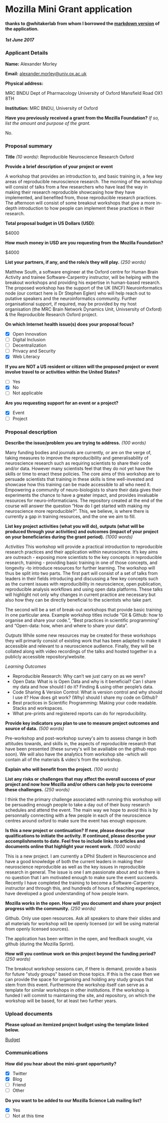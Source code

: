 # Mozilla Mini Grant application
#### thanks to @whitakerlab from whom I borrowed the [markdown version](https://github.com/WhitakerLab/WhitakerLabProjectManagement/blob/mozilla-mini-grant/FUNDING_APPLICATIONS/MozillaScienceLabMiniGrant_June2017.md) of the application.


***1st June 2017***

### Applicant Details

**Name:** Alexander Morley

**Email:** alexander.morley@univ.ox.ac.uk

**Physical address:**

MRC BNDU
Dept of Pharmacology
University of Oxford
Mansfield Road
OX1 8TH

**Institution:** MRC BNDU, University of Oxford

**Have you previously received a grant from the Mozilla Foundation?**
*If so, list the amount and purpose of the grant.*

No.

### Proposal summary

**Title** *(10 words)*: Reproducible Neuroscience Research Oxford

**Provide a brief description of your project or event**

A workshop that provides an introduction to, and basic training in, a few key areas of reproducible neuroscience research. The morning of the workshop will consist of talks from a few researchers who have lead the way in making their research reproducible showcasing how they have implemented, and benefited from, those reproducible research practices. The afternoon will consist of some breakout workshops that give a more in-depth introduction to how people can implement these practices in their research.


**Total proposal budget in US Dollars (USD)**:

$4000

**How much money in USD are you requesting from the Mozilla Foundation?**

$4000

**List your partners, if any, and the role/s they will play.** *(250 words)*

Matthew South, a software engineer at the Oxford centre for Human Brain Activity and trainee Software-Carpentry instructor, will be helping with the breakout workshops and providing his expertise in human-based research. The proposed workshop has the support of the UK (INCF) Neuroinformatics node (our contact here is Dr Stephen Eglen) who will help reach out to putative speakers and the neuroinformatics community. Further organisational support, if required, may be provided by my host organisation (the MRC Brain Network Dynamics Unit, Univsersity of Oxford) & the Reproducible Research Oxford project.

**On which Internet health issue(s) does your proposal focus?**

- [x] Open Innovation
- [ ] Digital Inclusion
- [ ] Decentralization
- [ ] Privacy and Security
- [x] Web Literacy

**If you are NOT a US resident or citizen will the proposed project or event involve travel to or activities within the United States?**

- [ ] Yes
- [x] No
- [ ] Not applicable

**Are you requesting support for an event or a project?**

- [x] Event
- [ ] Project

### Proposal description

**Describe the issue/problem you are trying to address.** *(100 words)*

Many funding bodies and journals are currently, or are on the verge of, taking measures to improve the reproducibility and generalisability of neuroscience research such as requiring scientists to share their code and/or data. However many scientists feel that they do not yet have the skills or time to enact these policies. The core aims of this workshop are to persuade scientists that training in these skills is time well-invested and showcase how this training can be made accessible to all who need it. Empowering a community of neuro-biologists to share their data gives their experiments the chance to have a greater impact, and provides invaluable resources for neuro-informaticians. The repository created at the end of the course will answer the question “How do I get started with making my neuroscience more reproducible?”. This, we believe, is where there is currently a gap in training resources, and the one we aim to fill. 

**List key project activities (what you will do), outputs (what will be produced through your activities) and outcomes (impact of your project on your beneficiaries during the grant period).** *(1000 words)*

*Activities*    This workshop will provide a practical introduction to reproducible research practices and their application within neuroscience. It’s key aims are outreach - exposing more scientists to the key concepts in reproducible research, training - providing basic training in one of those concepts, and longevity -to introduce resources for further learning. The workshop will thus be split into two parts. The first part will consist of a set of talks from leaders in their fields introducing and discussing a few key concepts such as the current issues with reproducibility in neuroscience, open publication, reproducible analysis workflows and using open data platforms. These talks will highlight not only why changes in current practice are necessary but also how they can be directly beneficial to the scientists who take part. 

The second will be a set of break-out workshops that provide basic training in one particular area. Example workshop titles include “Git & Github: how to organise and share your code.”, “Best practices in scientific programming” and “Open-data: how, when and where to share your data”.

*Outputs*   While some new resources may be created for these workshops they will primarily consist of existing work that has been adapted to make it accessible and relevant to a neuroscience audience. Finally, they will be collated along with video recordings of the talks and hosted together in a publicly accessible repository/website.


*Learning Outcomes*

- Reproducible Research: Why can’t we just carry on as we were?
- Open Data: What is is Open Data and why is it beneficial? Can I share my data and how should I do it? Finding & using other people’s data.
- Code Sharing & Version Control: What is version control and why should I use it? How does git work? (Why) should I share my code on Github?
- Best practices in Scientific Programming: Making your code readable. Stacks and workspaces.
- What pre-prints and registered reports can do for reproducibility.


**Provide key indicators you plan to use to measure project outcomes and source of data.** *(500 words)*

Pre-workshop and post-workshop survey's aim to assess change in both attitudes towards, and skills in, the aspects of reproducible research that have been presented (these survey's will be availiable on the github repo soon). We will also have the analytics from workshop site -which will contain all of the materials & video's from the workshop. 

**Explain who will benefit from the project.** *(100 words)*



**List any risks or challenges that may affect the overall success of your project and now how Mozilla and/or others can help you to overcome these challenges.** *(250 words)*

I think the the primary challenge associated with running this workshop will be persuading enough people to take a day out of their busy research schedules and attend the event. The main way we hope to avoid this is by personnally connecting with a few people in each of the neuroscience centres around oxford to make sure the event has enough exposure.

**Is this a new project or continuation? If new, please describe your qualifications to initiate the activity. If continued, please describe your accomplishments to date. Feel free to include links to articles and documents online that highlight your recent work.** *(1000 words)*

This is a new project. I am currently a DPhil Student in Neuroscience and have a good knowledge of both the current leaders in making their neuroscience reproducible as well as the key issues in reproducible research in general. The issue is one I am passionate about and so there is no question that I am motivated enough to make sure the event succeeds. Recently I have completed the training to become a Software-Carpentry instructor and through this, and hundreds of hours of teaching experience, have developed a good understanding of how people learn. 

**Mozilla works in the open. How will you document and share your project progress with the community.** *(250 words)*

Github. Only use open resources. Ask all speakers to share their slides and all materials for workshop will be openly licensed (or will be using material from openly licensed sources).

The application has been written in the open, and feedback sought, via github (during the Mozilla Sprint).

**How will you continue work on this project beyond the funding period?** *(250 words)*

The breakout workshop sessions can, if there is demand, provide a basis for future "study groups" based on those topics. If this is the case then we can provide the space for organising and holding any study groups that stem from this event. Furthermore the workshop itself can serve as a template for similar workshops in other institutions. If the workshop is funded I will commit to maintaining the site, and repository, on which the workshop will be based, for at least two further years.

### Upload documents

**Please upload an itemized project budget using the template linked below.**

[Budget](https://github.com/alexmorley/RNROxford/blob/master/applications/MozMiniGrant/budget.md)

### Communications

**How did you hear about the mini-grant opportunity?**

- [x] Twitter
- [x] Blog
- [ ] Friend
- [ ] Other

**Do you want to be added to our Mozilla Science Lab mailing list?**

- [x] Yes
- [ ] Not at this time
